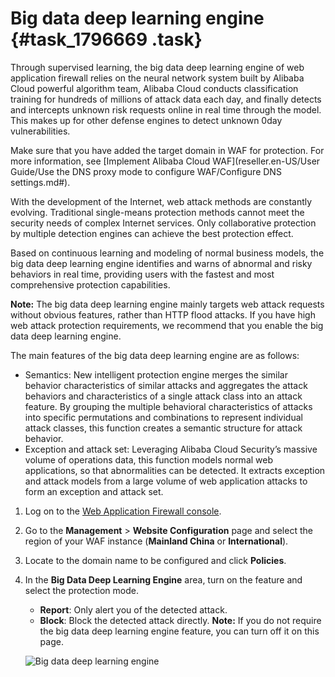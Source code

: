 # Big data deep learning engine {#task_1796669 .task}

Through supervised learning, the big data deep learning engine of web application firewall relies on the neural network system built by Alibaba Cloud powerful algorithm team, Alibaba Cloud conducts classification training for hundreds of millions of attack data each day, and finally detects and intercepts unknown risk requests online in real time through the model. This makes up for other defense engines to detect unknown 0day vulnerabilities.

Make sure that you have added the target domain in WAF for protection. For more information, see [Implement Alibaba Cloud WAF](reseller.en-US/User Guide/Use the DNS proxy mode to configure WAF/Configure DNS settings.md#).

With the development of the Internet, web attack methods are constantly evolving. Traditional single-means protection methods cannot meet the security needs of complex Internet services. Only collaborative protection by multiple detection engines can achieve the best protection effect.

Based on continuous learning and modeling of normal business models, the big data deep learning engine identifies and warns of abnormal and risky behaviors in real time, providing users with the fastest and most comprehensive protection capabilities.

**Note:** The big data deep learning engine mainly targets web attack requests without obvious features, rather than HTTP flood attacks. If you have high web attack protection requirements, we recommend that you enable the big data deep learning engine.

The main features of the big data deep learning engine are as follows:

-   Semantics: New intelligent protection engine merges the similar behavior characteristics of similar attacks and aggregates the attack behaviors and characteristics of a single attack class into an attack feature. By grouping the multiple behavioral characteristics of attacks into specific permutations and combinations to represent individual attack classes, this function creates a semantic structure for attack behavior.
-   Exception and attack set: Leveraging Alibaba Cloud Security’s massive volume of operations data, this function models normal web applications, so that abnormalities can be detected. It extracts exception and attack models from a large volume of web application attacks to form an exception and attack set.

1.  Log on to the [Web Application Firewall console](https://partners-intl.console.aliyun.com/#/waf).
2.  Go to the **Management** \> **Website Configuration** page and select the region of your WAF instance \(**Mainland China** or **International**\).
3.  Locate to the domain name to be configured and click **Policies**.
4.  In the **Big Data Deep Learning Engine** area, turn on the feature and select the protection mode. 

    -   **Report**: Only alert you of the detected attack.
    -   **Block**: Block the detected attack directly.
    **Note:** If you do not require the big data deep learning engine feature, you can turn off it on this page.

    ![Big data deep learning engine](http://static-aliyun-doc.oss-cn-hangzhou.aliyuncs.com/assets/img/15562/15667987827758_en-US.jpg)


